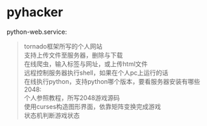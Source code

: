 # pyhacker
python-web.service:<br>
>tornado框架所写的个人网站<br>
>支持上传文件至服务器，删除与下载<br>
>在线爬虫，输入标签与网址，或上传html文件<br>
>远程控制服务器执行shell，如果在个人pc上运行的话<br>
>在线执行python，支持python哪个版本，要看服务器安装有哪些<br>
2048:<br>
>个人参照教程，所写2048游戏源码<br>
>使用curses构造图形界面，依靠矩阵变换完成游戏<br>
>状态机判断游戏状态<br>
